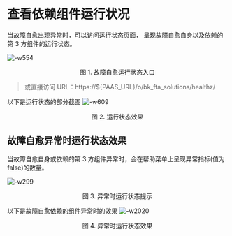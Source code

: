 # 查看依赖组件运行状况

当故障自愈出现异常时，可以访问运行状态页面， 呈现故障自愈自身以及依赖的第 3 方组件的运行状态。

![-w554](../assets/15368425772394.jpg)
<center>图 1. 故障自愈运行状态入口</center>

> 或直接访问 URL：https://${PAAS_URL}/o/bk_fta_solutions/healthz/

以下是运行状态的部分截图
![-w609](../assets/15368426191818.jpg)
<center>图 2. 运行状态效果</center>

## 故障自愈异常时运行状态效果

当故障自愈自身或依赖的第 3 方组件异常时，会在帮助菜单上呈现异常指标(值为 false)的数量。

![-w299](../assets/15368426899865.jpg)
<center>图 3. 异常时运行状态提示</center>

以下是故障自愈依赖的组件异常时的效果
![-w2020](../assets/15368427171733.jpg)
<center>图 4. 异常时运行状态效果</center>

